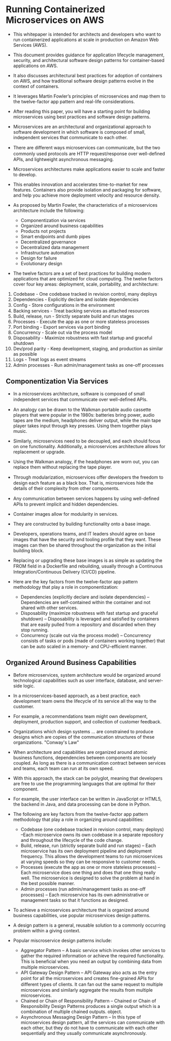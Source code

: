 # Running Containerized Microservices on AWS

- This whitepaper is intended for architects and developers who want to run containerized applications at scale in production on Amazon Web Services (AWS). 
- This document provides guidance for application lifecycle management, security, and architectural software design patterns for container-based applications on AWS.

- It also discusses architectural best practices for adoption of containers on AWS, and how traditional software design patterns evolve in the context of containers. 

- It leverages Martin Fowler’s principles of microservices and map them to the twelve-factor app pattern and real-life considerations. 
- After reading this paper, you will have a starting point for building microservices using best practices and software design patterns.
- Microservices are an architectural and organizational approach to software development in which software is composed of small, independent services that communicate to each other.
- There are diﬀerent ways microservices can communicate, but the two commonly used protocols are HTTP request/response over well-deﬁned APIs, and lightweight asynchronous messaging.
- Microservices architectures make applications easier to scale and faster to develop.
- This enables innovation and accelerates time-to-market for new features. Containers also provide isolation and packaging for software, and help you achieve more deployment velocity and resource density.

- As proposed by Martin Fowler, the characteristics of a microservices architecture include the following:
  - Componentization via services
  - Organized around business capabilities
  - Products not projects
  - Smart endpoints and dumb pipes
  - Decentralized governance
  - Decentralized data management
  - Infrastructure automation
  - Design for failure
  - Evolutionary design

- The twelve factors are a set of best practices for building modern applications that are optimized for cloud computing. The twelve factors cover four key areas: deployment, scale, portability, and architecture:

 1. Codebase - One codebase tracked in revision control, many deploys
 2. Dependencies - Explicitly declare and isolate dependencies
 3. Conﬁg - Store conﬁgurations in the environment
 4. Backing services - Treat backing services as attached resources
 5. Build, release, run - Strictly separate build and run stages
 6. Processes - Execute the app as one or more stateless processes
 7. Port binding - Export services via port binding
 8. Concurrency - Scale out via the process model
 9. Disposability - Maximize robustness with fast startup and graceful shutdown
 10. Dev/prod parity - Keep development, staging, and production as similar as possible
 11. Logs - Treat logs as event streams
 12. Admin processes - Run admin/management tasks as one-oﬀ processes


## Componentization Via Services

- In a microservices architecture, software is composed of small independent services that communicate over well-deﬁned APIs.
- An analogy can be drawn to the Walkman portable audio cassette players that were popular in the 1980s: batteries bring power, audio tapes are the medium, headphones deliver output, while the main tape player takes input through key presses. Using them together plays music.
- Similarly, microservices need to be decoupled, and each should focus on one functionality. Additionally, a microservices architecture allows for replacement or upgrade. 

- Using the Walkman analogy, if the headphones are worn out, you can replace them without replacing the tape player. 
- Through modularization, microservices oﬀer developers the freedom to design each feature as a black box. That is, microservices hide the details of their complexity from other components. 
- Any communication between services happens by using well-deﬁned APIs to prevent implicit and hidden dependencies.
- Container images allow for modularity in services. 
- They are constructed by building functionality onto a base image. 
- Developers, operations teams, and IT leaders should agree on base images that have the security and tooling proﬁle that they want. These images can then be shared throughout the organization as the initial building block. 
- Replacing or upgrading these base images is as simple as updating the FROM ﬁeld in a Dockerﬁle and rebuilding, usually through a Continuous Integration/Continuous Delivery (CI/CD) pipeline.

- Here are the key factors from the twelve-factor app pattern methodology that play a role in componentization:
  - Dependencies (explicitly declare and isolate dependencies) – Dependencies are self-contained within the container and not shared with other services.
  - Disposability (maximize robustness with fast startup and graceful shutdown) – Disposability is leveraged and satisﬁed by containers that are easily pulled from a repository and discarded when they stop running.
  - Concurrency (scale out via the process model) – Concurrency consists of tasks or pods (made of containers working together) that can be auto scaled in a memory- and CPU-eﬃcient manner.


## Organized Around Business Capabilities
- Before microservices, system architecture would be organized around technological capabilities such as user interface, database, and server-side logic. 
- In a microservices-based approach, as a best practice, each development team owns the lifecycle of its service all the way to the customer. 
- For example, a recommendations team might own development, deployment, production support, and collection of customer feedback.
- Organizations which design systems ... are constrained to produce designs which are copies of the communication structures of these organizations. "Conway's Law"
- When architecture and capabilities are organized around atomic business functions, dependencies between components are loosely coupled. As long as there is a communication contract between services and teams, each team can run at its own speed. 
- With this approach, the stack can be polyglot, meaning that developers are free to use the programming languages that are optimal for their component.
- For example, the user interface can be written in JavaScript or HTML5, the backend in Java, and data processing can be done in Python.

- The following are key factors from the twelve-factor app pattern methodology that play a role in organizing around capabilities:
   - Codebase (one codebase tracked in revision control, many deploys) –Each microservice owns its own codebase in a separate repository and throughout the lifecycle of the code change.
   - Build, release, run (strictly separate build and run stages) – Each microservice has its own deployment pipeline and deployment frequency. This allows the development teams to run microservices at varying speeds so they can be responsive to customer needs.
   - Processes (execute the app as one or more stateless processes) – Each microservice does one thing and does that one thing really well. The microservice is designed to solve the problem at hand in the best possible manner.
   - Admin processes (run admin/management tasks as one-oﬀ processes) – Each microservice has its own administrative or management tasks so that it functions as designed. 

- To achieve a microservices architecture that is organized around business capabilities, use popular microservices design patterns. 
- A design pattern is a general, reusable solution to a commonly occurring problem within a giving context.

- Popular miscroservice design patterns include:
   - Aggregator Pattern – A basic service which invokes other services to gather the required information or achieve the required functionality. This is beneﬁcial when you need an output by combining data from multiple microservices.
   - API Gateway Design Pattern – API Gateway also acts as the entry point for all the microservices and creates ﬁne-grained APIs for diﬀerent types of clients. It can fan out the same request to multiple microservices and similarly aggregate the results from multiple microservices.
   - Chained or Chain of Responsibility Pattern – Chained or Chain of Responsibility Design Patterns produces a single output which is a combination of multiple chained outputs. object.
   - Asynchronous Messaging Design Pattern – In this type of microservices design pattern, all the services can communicate with each other, but they do not have to communicate with each other sequentially and they usually communicate asynchronously.


